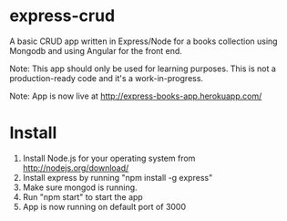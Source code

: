 express-crud
============

A basic CRUD app written in Express/Node for a books collection using Mongodb and using Angular for the front end.

Note: This app should only be used for learning purposes. This is not a production-ready code and it's a work-in-progress.

Note: App is now live at http://express-books-app.herokuapp.com/


Install
=======

1. Install Node.js for your operating system from http://nodejs.org/download/
2. Install express by running "npm install -g express"
3. Make sure mongod is running.
4. Run "npm start" to start the app
5. App is now running on default port of 3000
